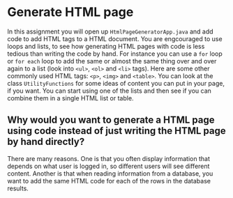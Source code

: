 # Generate HTML page
In this assignment you will open up `HtmlPageGeneratorApp.java` and add code to add HTML tags to a HTML document.
You are engcouraged to use loops and lists, to see how generating HTML pages with code is less tedious than writing the
code by hand. For instance you can use a `for` loop or `for each` loop to add the same or almost the same thing over and
over again to a list (look into `<ul>`, `<ol>` and `<li>` tags). Here are some other commonly used HTML tags: 
`<p>`, `<img>` and `<table>`. You can look at the class `UtilityFunctions` for some ideas of content you can put in your
page, if you want. You can start using one of the lists and then see if you can combine them in a single HTML 
list or table.


## Why would you want to generate a HTML page using code instead of just writing the HTML page by hand directly?
There are many reasons. One is that you often display information that depends on what user is logged in, so different
users will see different content. Another is that when reading information from a database, you want to add the same 
HTML code for each of the rows in the database results.